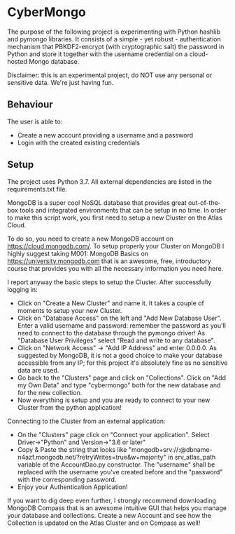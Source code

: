 # CyberMongo

The purpose of the following project is experimenting with Python hashlib and pymongo libraries. It consists of a simple - yet robust - authentication mechanism that PBKDF2-encrypt (with cryptographic salt) the password in Python and store it together with the username credential on a cloud-hosted Mongo database.

Disclaimer: this is an experimental project, do NOT use any personal or sensitive data. We're just having fun.

## Behaviour

The user is able to:
- Create a new account providing a username and a password
- Login with the created existing credentials

## Setup

The project uses Python 3.7. All external dependencies are listed in the requirements.txt file.

MongoDB is a super cool NoSQL database that provides great out-of-the-box tools and integrated environments that can be setup in no time. In order to make this script work, you first need to setup a new Cluster on the Atlas Cloud.

To do so, you need to create a new MongoDB account on https://cloud.mongodb.com/. To setup properly your Cluster on MongoDB I highly suggest taking M001: MongoDB Basics on https://university.mongodb.com that is an awesome, free, introductory course that provides you with all the necessary information you need here.

I report anyway the basic steps to setup the Cluster. After successfully logging in:

- Click on "Create a New Cluster" and name it. It takes a couple of moments to setup your new Cluster.
- Click on "Database Access" on the left and "Add New Database User". Enter a valid username and password: remember the password as you'll need to connect to the database through the pymongo driver! As "Database User Privileges" select "Read and write to any database".
- Click on "Network Access" -> "Add IP Address" and enter 0.0.0.0. As suggested by MongoDB, it is not a good choice to make your database accessible from any IP; for this project it's absolutely fine as no sensitive data are used.
- Go back to the "Clusters" page and click on "Collections". Click on "Add my Own Data" and type "cybermongo" both for the new database and for the new collection. 
- Now everything is setup and you are ready to connect to your new Cluster from the python application!

Connecting to the Cluster from an external application:

- On the "Clusters" page click on "Connect your application". Select Driver->"Python" and Version->"3.6 or later"
- Copy & Paste the string that looks like "mongodb+srv://<username>:<password>@dbname-n4azf.mongodb.net/<dbname>?retryWrites=true&w=majority" in srv_atlas_path variable of the AccountDao.py constructor. The "username" shall be replaced with the username you've created before and the "password" with the corresponding password.
- Enjoy your Authentication Application!

If you want to dig deep even further, I strongly recommend downloading MongoDB Compass that is an awesome intuitive GUI that helps you manage your database and collections. Create a new Account and see how the Collection is updated on the Atlas Cluster and on Compass as well!





